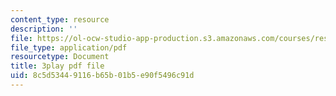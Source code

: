 ```yaml
---
content_type: resource
description: ''
file: https://ol-ocw-studio-app-production.s3.amazonaws.com/courses/res-18-006-calculus-revisited-single-variable-calculus-fall-2010/8c5d53449116b65b01b5e90f5496c91d_HI_7Ml16O6Y.pdf
file_type: application/pdf
resourcetype: Document
title: 3play pdf file
uid: 8c5d5344-9116-b65b-01b5-e90f5496c91d
---
```

